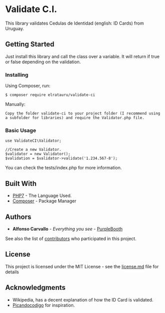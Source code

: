 # Validate C.I.

This library validates Cedulas de Identidad (english: ID Cards) from Uruguay.

## Getting Started

Just install this library and call the class over a variable. It will return if true or false depending on the validation.

### Installing

Using Composer, run:

```
$ composer require elratauru/validate-ci
```

Manually:
```
Copy the folder validate-ci to your project folder (I recommend using a subfolder for libraries) and require the Validator.php file.
```

### Basic Usage

```
use ValidateCI\Validator;

//Create a new Validator.
$validator = new Validator();
$validation = $validator->validate('1.234.567-8');
```
You can check the tests/index.php for more information.

## Built With

* [PHP7](http://www.php.net/) - The Language Used.
* [Composer](https://getcomposer.org/) - Package Manager

## Authors

* **Alfonso Carvallo** - *Everything you see* - [PurpleBooth](https://github.com/PurpleBooth)

See also the list of [contributors](https://github.com/elratauru/validate-ci/contributors) who participated in this project.

## License

This project is licensed under the MIT License - see the [license.md](license.md) file for details

## Acknowledgments

* Wikipedia, has a decent explanation of how the ID Card is validated.
* [Picandocodigo](https://picandocodigo.github.io/ci_js/) for inspiration.
